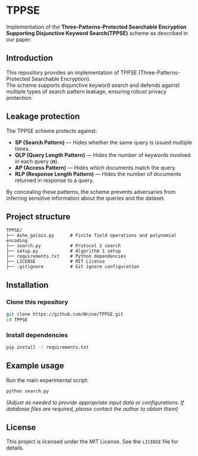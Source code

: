# TPPSE

Implementation of the **Three-Patterns-Protected Searchable Encryption Supporting Disjunctive Keyword Search(TPPSE)** scheme as described in our paper.

## Introduction

This repository provides an implementation of TPPSE (Three-Patterns-Protected Searchable Encryption).  
The scheme supports disjunctive keyword search and defends against multiple types of search pattern leakage, ensuring robust privacy protection.

## Leakage protection

The TPPSE scheme protects against:
- **SP (Search Pattern)** — Hides whether the same query is issued multiple times.
- **QLP (Query Length Pattern)** — Hides the number of keywords involved in each query (**n**).
- **AP (Access Pattern)** — Hides which documents match the query.
- **RLP (Response Length Pattern)** — Hides the number of documents returned in response to a query.

By concealing these patterns, the scheme prevents adversaries from inferring sensitive information about the queries and the dataset.

## Project structure

```
TPPSE/
├── Ashe_galois.py      # Finite field operations and polynomial encoding
├── search.py           # Protocol 2 search
├── setup.py            # Algorithm 1 setup
├── requirements.txt    # Python dependencies
├── LICENSE             # MIT License
├── .gitignore          # Git ignore configuration
```

## Installation

### Clone this repository
```bash
git clone https://github.com/Wnine/TPPSE.git
cd TPPSE
```

### Install dependencies
```bash
pip install -r requirements.txt
```

## Example usage

Run the main experimental script:
```bash
python search.py
```
*(Adjust as needed to provide appropriate input data or configurations. If database files are required, please contact the author to obtain them)*

## License

This project is licensed under the MIT License. See the `LICENSE` file for details.
